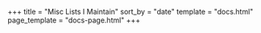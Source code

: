 +++
title = "Misc Lists I Maintain"
sort_by = "date"
template = "docs.html"
page_template = "docs-page.html"
+++
